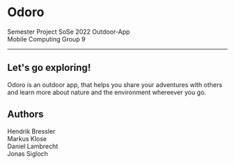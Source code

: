 # Odoro

Semester Project SoSe 2022 Outdoor-App \
Mobile Computing Group 9
___


## Let's go exploring!

Odoro is an outdoor app, that helps you share your adventures with others and learn more about
nature and the environment whereever you go.

## Authors

Hendrik Bressler \
Markus Klose \
Daniel Lambrecht \
Jonas Sigloch 
